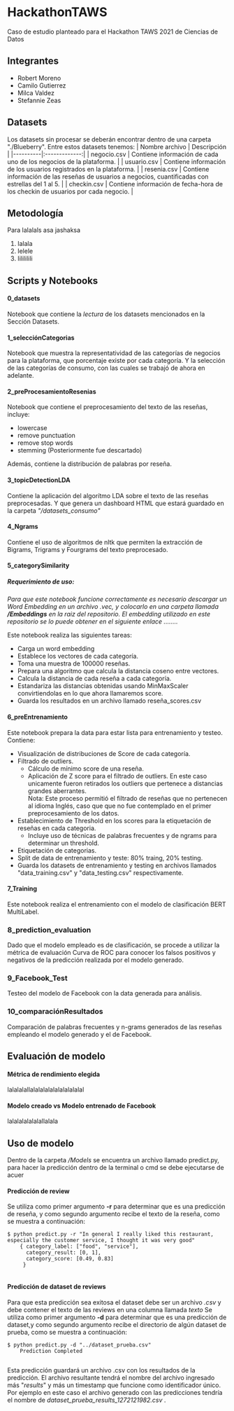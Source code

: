 # HackathonTAWS
Caso de estudio planteado para el Hackathon TAWS 2021 de Ciencias de Datos

## Integrantes
* Robert Moreno  
* Camilo Gutierrez
* Milca Valdez
* Stefannie Zeas

## Datasets

Los datasets sin procesar se deberán encontrar dentro de una carpeta "./Blueberry". Entre estos datasets tenemos: 
| Nombre archivo   |      Descripción      |
|----------|:-------------:|
| negocio.csv | Contiene información de cada uno de los negocios de la plataforma. |
| usuario.csv | Contiene información de los usuarios registrados en la plataforma. |
| resenia.csv | Contiene información de las reseñas de usuarios a negocios, cuantificadas con estrellas del 1 al 5. |
| checkin.csv | Contiene información de fecha-hora de los checkin de usuarios por cada negocio. |

## Metodología
Para lalalals asa jashaksa
1. lalala
2. lelele
3. lilililili

## Scripts y Notebooks
#### 0_datasets
Notebook que contiene la *lectura* de los datasets mencionados en la Sección Datasets.

#### 1_selecciónCategorias
Notebook que muestra la representatividad de las categorías de negocios para la plataforma, que porcentaje existe por cada categoría. Y la selección de las categorías de consumo, con las cuales se trabajó de ahora en adelante.  

#### 2_preProcesamientoResenias
Notebook que contiene el preprocesamiento del texto de las reseñas, incluye:
* lowercase
* remove punctuation
* remove stop words
* stemming (Posteriormente fue descartado)  

Además, contiene la distribución de palabras por reseña. 

#### 3_topicDetectionLDA
Contiene la aplicación del algorítmo LDA sobre el texto de las reseñas preprocesadas. Y que genera un dashboard HTML que estará guardado en la carpeta *"/datasets_consumo"*

#### 4_Ngrams
Contiene el uso de algoritmos de nltk que permiten la extracción de Bigrams, Trigrams y Fourgrams del texto preprocesado. 

#### 5_categorySimilarity
##### Requerimiento de uso: 

*Para que este notebook funcione correctamente es necesario descargar un Word Embedding en un archivo .vec, y colocarlo en una carpeta llamada **/Embeddings** en la raiz del repositorio. El embedding utilizado en este repositorio se lo puede obtener en el siguiente enlace ........*  

Este notebook realiza las siguientes tareas:  
* Carga un word embedding
* Establece los vectores de cada categoría.
* Toma una muestra de 100000 reseñas. 
* Prepara una algoritmo que calcula la distancia coseno entre vectores. 
* Calcula la distancia de cada reseña a cada categoría.
* Estandariza las distancias obtenidas usando MinMaxScaler convirtiendolas en lo que ahora llamaremos score.
* Guarda los resultados en un archivo llamado reseña_scores.csv

#### 6_preEntrenamiento
Este notebook prepara la data para estar lista para entrenamiento y testeo. Contiene: 
* Visualización de distribuciones de Score de cada categoría. 
* Filtrado de outliers. 
    * Cálculo de mínimo score de una reseña. 
    * Aplicación de Z score para el filtrado de outliers. En este caso unicamente fueron retirados los outliers que pertenece a distancias grandes aberrantes.  
      Nota: Este proceso permitió el filtrado de reseñas que no pertenecen al idioma Inglés, caso que que no fue contemplado en el primer preprocesamiento de los datos.
* Establecimiento de Threshold en los scores para la etiquetación de reseñas en cada categoria. 
    * Incluye uso de técnicas de palabras frecuentes y de ngrams para determinar un threshold.
* Etiquetación de categorias.
* Split de data de entrenamiento y teste: 80% traing, 20% testing.
* Guarda los datasets de entrenamiento y testing en archivos llamados "data_training.csv" y "data_testing.csv" respectivamente. 

#### 7_Training
Este notebook realiza el entrenamiento con el modelo de clasificación BERT MultiLabel.

### 8_prediction_evaluation
Dado que el modelo empleado es de clasificación, se procede a utilizar la métrica de evaluación Curva de ROC para conocer los falsos positivos y negativos de la predicción realizada por el modelo generado.

### 9_Facebook_Test
Testeo del modelo de Facebook con la data generada para análisis.

### 10_comparaciónResultados
Comparación de palabras frecuentes y n-grams generados de las reseñas empleando el modelo generado y el de Facebook.


## Evaluación de modelo
#### Métrica de rendimiento elegida
lalalalallalalalalalalalalalalal


#### Modelo creado vs Modelo entrenado de Facebook
lalalalalalalallalala


## Uso de modelo
Dentro de la carpeta */Models* se encuentra un archivo llamado predict.py, para hacer la predicción dentro de la terminal o cmd se debe ejecutarse de acuer
#### Predicción de review
Se utiliza como primer argumento **-r** para determinar que es una predicción de reseña, y como segundo argumento recibe el texto de la reseña, como se muestra a continuación: 

```
$ python predict.py -r "In general I really liked this restaurant, especially the customer service, I thought it was very good"
    { category_label: ["food", "service"],
      category_result: [0, 1],
      category_score: [0.49, 0.83]
     }
    
```

#### Predicción de dataset de reviews
Para que esta predicción sea exitosa el dataset debe ser un archivo *.csv* y debe contener el texto de las reviews en una columna llamada *texto*
Se utiliza como primer argumento **-d** para determinar que es una predicción de dataset,y como segundo argumento recibe el directorio de algún dataset de prueba, como se muestra a continuación: 
```
$ python predict.py -d "../dataset_prueba.csv"
    Prediction Completed
    
```
Esta predicción guardará un archivo .csv con los resultados de la predicción. El archivo resultante tendrá el nombre del archivo ingresado más "_results_" y más un timestamp que funcione como identificador único. Por ejemplo en este caso el archivo generado con las predicciones tendría el nombre de *dataset_prueba_results_1272121982.csv* . 
